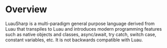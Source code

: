 # Overview
LuauSharp is a multi-paradigm general purpose language derived from Luau that transpiles to Luau and introduces modern programming features such as native objects and classes, async/await, try catch, switch case, constant variables, etc. It is not backwards compatible with Luau.